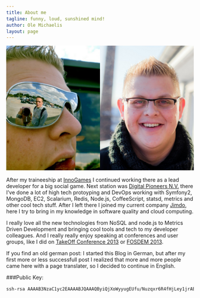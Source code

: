 ```yaml
---
title: About me
tagline: funny, loud, sunshined mind!
author: Ole Michaelis
layout: page
---
```


[![Ole Michaelis][1]][1]

After my traineeship at [InnoGames][2] I continued working there as a lead developer for a big social game. Next station was [Digital Pioneers N.V.][3] there I’ve done a lot of high tech protoyping and DevOps working with Symfony2, MongoDB, EC2, Scalarium, Redis, Node.js, CoffeeScript, statsd, metrics and other cool tech stuff. After I left there I joined my current company [Jimdo][4], here I try to bring in my knowledge in software quality and cloud computing.

I really love all the new technologies from NoSQL and node.js to Metrics Driven Development and bringing cool tools and tech to my developer colleagues. And I really really enjoy speaking at conferences and user groups, like I did on [TakeOff Conference 2013][5] or [FOSDEM 2013][6].

If you find an old german post: I started this Blog in German, but after my first more or less successfull post I realized that more and more people came here with a page translater, so I decided to continue in English.

 [1]: /assets/about/ole.png "Ole Michaelis Profile Pictures"
 [2]: http://www.innogames.de
 [3]: http://www.digitalpioneers.de
 [4]: http://www.jimdo.com
 [5]: http://takeoffconf.com
 [6]: https://fosdem.org/2013/schedule/speaker/ole_michaelis/
 

###Public Key:

```bash
ssh-rsa AAAAB3NzaC1yc2EAAAABJQAAAQByiQjXoWyyugEUfu/Nuzqxr6R4fHjLey1jrABe30FE2ucXNw0ZZtZuLWpJTbVr+s/IXyPMsWugOS+YQEAiRiUV6mFAk7OzLN6UxzDd/scxO4GuS2iOeEDFb4cyw1cHGE2GVn0Wq/I4ZEeJs/M010rF8xnaJmhhAWBGxBGJ3x1aBHnH22ae0OOVjDOE+AgHWBm1vo2SFoQLqDAkXt0+SFRdTtTzilepxgbXUwoPbFlR2Leo6GNwRosggEZfa0FU7LFedu2NXNVBDUh1zs6ZGmZzK+DgjQr+xmJePxEQsX9r6bulpYek9xsWfdDY5Lo2Gqi2BsvrfxuH9ATpPlr0paEt ole-nesQuick
```
